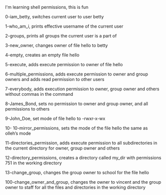 I'm learning shell permissions, this is fun

0-iam_betty, switches current user to user betty

1-who_am_i, prints effective username of the current user

2-groups, prints all groups the current user is a part of

3-new_owner, changes owner of file hello to betty

4-empty, creates an empty file hello

5-execute, adds execute permission to owner of file hello

6-multiple_permissions, adds execute permission to owner and group owners and adds read permission to other users

7-everybody, adds execution permission to owner, group owner and others without commas in the command

8-James_Bond, sets no permission to owner and group owner, and all permissions to others

9-John_Doe, set mode of file hello to -rwxr-x-wx

10- 10-mirror_permissions, sets the mode of the file hello the same as olleh’s mode

11-directories_permission, adds execute permission to all subdirectories in the current directory for owner, group owner and others

12-directory_permissions, creates a directory called my_dir with permissions 751 in the working directory

13-change_group,  changes the group owner to school for the file hello

100-change_owner_and_group, changes the owner to vincent and the group owner to staff for all the files and directories in the working directory
